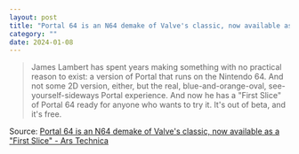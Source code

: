 ```yaml
---
layout: post
title: "Portal 64 is an N64 demake of Valve's classic, now available as a \"First Slice\""
category: ""
date: 2024-01-08
---
```


>James Lambert has spent years making something with no practical reason to exist: a version of Portal that runs on the Nintendo 64. And not some 2D version, either, but the real, blue-and-orange-oval, see-yourself-sideways Portal experience. And now he has a "First Slice" of Portal 64 ready for anyone who wants to try it. It's out of beta, and it's free.

Source: [Portal 64 is an N64 demake of Valve's classic, now available as a "First Slice" - Ars Technica](https://arstechnica.com/gaming/2024/01/portal-64-is-an-n64-demake-of-valves-classic-now-available-as-a-first-slice/)
